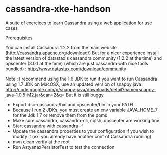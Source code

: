 cassandra-xke-handson
=====================

A suite of exercices to learn Cassandra using a web application for use cases

Prerequisites

You can install Cassandra 1.2.2 from the main website (http://cassandra.apache.org/download/)
But for a nicer experience install the latest version of
datastax's cassandra community (1.2.2 at the time) and opscenter (3.0.1 at the time) (which are just cassandra with
nice tools bundled) :
http://www.datastax.com/download/community

Note : I recommend using the 1.6 JDK to run if you want to run Cassandra using 1.7 JDK on MacOSX, use an updated version of snappy java :
http://code.google.com/p/snappy-java/downloads/detail?name=snappy-java-1.0.5-M2.jar&can=2&q=
But it is still buggy

- Export dsc-cassandra/bin and opscenter/bin in your PATH
- Because I run 2 JDKs, you must create an env variable JAVA_HOME_7 for the Jdk 1.7 or remove them from the poms
- Make sure cassandra, cassandra-cli, cqlsh, opscenter are working fine.
- Start cassandra with cassandra -f
- Update the cassandra.properties to your configuration if you wish to modify it (ex: you already have another conf of Cassandra running)
- mvn clean verify at the root
- Run AstyanaxPersistorTest to test the connection

